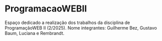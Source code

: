 # ProgramacaoWEBII
Espaço dedicado a realização dos trabalhos da disciplina de ProgramaçãoWEB II (2/2025).
Nome integrantes: Guilherme Bez, Gustavo Baum, Luciana e Rembrandt.
